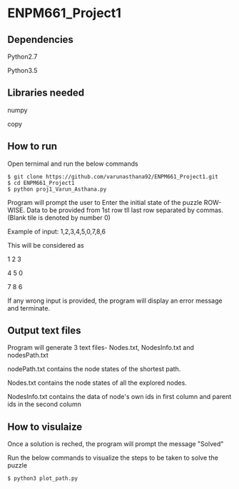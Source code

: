 # ENPM661_Project1

## Dependencies
Python2.7

Python3.5

## Libraries needed
numpy

copy

## How to run
Open ternimal and run the below commands
```
$ git clone https://github.com/varunasthana92/ENPM661_Project1.git
$ cd ENPM661_Project1
$ python proj1_Varun_Asthana.py
```

Program will prompt the user to Enter the initial state of the puzzle ROW-WISE. Data to be provided from 1st row tll last row separated by commas.
(Blank tile is denoted by number 0)

Example of input: 1,2,3,4,5,0,7,8,6

This will be considered as

1 2 3

4 5 0

7 8 6


If any wrong input is provided, the program will display an error message and terminate.

## Output text files
Program will generate 3 text files- Nodes.txt, NodesInfo.txt and nodesPath.txt

nodePath.txt contains the node states of the shortest path.

Nodes.txt contains the node states of all the explored nodes.

NodesInfo.txt contains the data of node's own ids in first column and parent ids in the second column

## How to visulaize
Once a solution is reched, the program will prompt the message "Solved"

Run the below commands to visualize the steps to be taken to solve the puzzle
```
$ python3 plot_path.py
```
